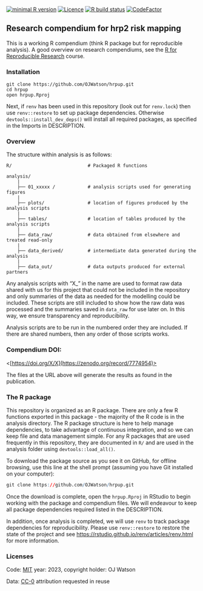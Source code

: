 
<!-- README.md is generated from README.Rmd. Please edit that file -->
<!-- badges: start -->

[![minimal R
version](https://img.shields.io/badge/R%3E%3D-4.3.0-brightgreen.svg)](https://cran.r-project.org/)
[![Licence](https://img.shields.io/github/license/mashape/apistatus.svg)](http://choosealicense.com/licenses/mit/)
[![R build
status](https://github.com/OJWatson/hrpup/workflows/R-CMD-check/badge.svg)](https://github.com/OJWatson/hrpup/actions)
[![CodeFactor](https://www.codefactor.io/repository/github/OJWatson/hrpup/badge)](https://www.codefactor.io/repository/github/OJWatson/hrpup)
<!-- badges: end -->

## Research compendium for hrp2 risk mapping

This is a working R compendium (think R package but for reproducible
analysis). A good overview on research compendiums, see the [R for
Reproducible Research](https://annakrystalli.me/rrresearch/index.html)
course.

### Installation

    git clone https://github.com/OJWatson/hrpup.git
    cd hrpup
    open hrpup.Rproj

Next, if `renv` has been used in this repository (look out for
`renv.lock`) then use `renv::restore` to set up package dependencies.
Otherwise `devtools::install_dev_deps()` will install all required
packages, as specified in the Imports in DESCRIPTION.

### Overview

The structure within analysis is as follows:

    R/                            # Packaged R functions 

    analysis/
        |
        ├── 01_xxxxx /            # analysis scripts used for generating figures
        |
        ├── plots/                # location of figures produced by the analysis scripts
        |
        ├── tables/               # location of tables produced by the analysis scripts
        |
        ├── data_raw/             # data obtained from elsewhere and treated read-only    
        |
        ├── data_derived/         # intermediate data generated during the analysis
        |
        ├── data_out/             # data outputs produced for external partners

Any analysis scripts with “X\_” in the name are used to format raw data
shared with us for this project that could not be included in the
repository and only summaries of the data as needed for the modelling
could be included. These scripts are still included to show how the raw
data was processed and the summaries saved in `data_raw` for use later
on. In this way, we ensure transparency and reproducibility.

Analysis scripts are to be run in the numbered order they are included.
If there are shared numbers, then any order of those scripts works.

### Compendium DOI:

<[https://doi.org/X/X](https://zenodo.org/record/7774954)>

The files at the URL above will generate the results as found in the
publication.

### The R package

This repository is organized as an R package. There are only a few R
functions exported in this package - the majority of the R code is in
the analysis directory. The R package structure is here to help manage
dependencies, to take advantage of continuous integration, and so we can
keep file and data management simple. For any R packages that are used
frequently in this repository, they are documented in `R/` and are used
in the analysis folder using `devtools::load_all()`.

To download the package source as you see it on GitHub, for offline
browsing, use this line at the shell prompt (assuming you have Git
installed on your computer):

``` r
git clone https://github.com/OJWatson/hrpup.git
```

Once the download is complete, open the `hrpup.Rproj` in RStudio to
begin working with the package and compendium files. We will endeavour
to keep all package dependencies required listed in the DESCRIPTION.

<!-- To add this once all the analysis is done -->

In addition, once analysis is completed, we will use `renv` to track
package dependencies for reproducibility. Please use `renv::restore` to
restore the state of the project and see
<https://rstudio.github.io/renv/articles/renv.html> for more
information.

### Licenses

Code: [MIT](http://opensource.org/licenses/MIT) year: 2023, copyright
holder: OJ Watson

Data: [CC-0](http://creativecommons.org/publicdomain/zero/1.0/)
attribution requested in reuse
